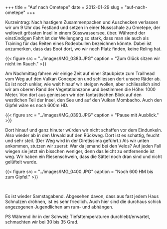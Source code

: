 +++
title = "Auf nach Ometepe"
date = 2012-01-29
slug = "auf-nach-ometepe"
+++

Kurzeintrag: Nach hastigem Zusammenpacken und Auschecken verlassen wir
um 9 Uhr das Festland und setzen in einer Nussschale zu Ometepe, der
weltweit grössten Insel in einem Süsswassersee, über. Während der
einstündigen Fahrt ist der Wellengang so stark, dass man sie auch als
Training für das Reiten eines Rodeobullen bezeichnen könnte. Dabei ist
anzumerken, dass das Boot dort, wo wir noch Platz finden, keine Reling
hat.  

{{< figure src = "../images/IMG_0383.JPG" caption = "Zum Glück sitzen wir nicht im Rauch." >}}

Am Nachmittag fahren wir einige Zeit auf einer Staubpiste zum Trailhead
vom Weg auf den Vulkan Concepción und schliessen dort unsere Räder ab.
Es ist noch unklar, wie weit hinauf wir steigen wollen, aber
schliesslich sind wir am oberen Rand der Vegetationszone und bestimmen
die Höhe: 1000 Meter. Von dort aus geniessen wir den fantastischen Blick
auf den westlichen Teil der Insel, den See und auf den Vulkan Mombacho.
Auch den Gipfel wäre es noch 600m HD. 

{{< figure src = "../images/IMG_0393.JPG" caption = "Pause mit Ausblick." >}}

Dort hinauf und ganz hinuter würden wir nicht schaffen vor dem
Eindunkeln. Also wieder ab in den Urwald auf den Rückweg. Dort ist es
schattig, feucht und sehr steil. (Der Weg wird in der Diretissima
geführt.) Als wir unten ankommen, stutzen wir zuerst: War da jemand bei
den Velos? Auf jeden Fall wiegen sie jetzt ein bisschen weniger, denn
das leicht zu entfernende ist weg. Wir haben ein Riesenschwein, dass die
Sättel noch dran sind und nicht gelüftelt wurde. 

{{< figure src = "../images/IMG_0400.JPG" caption = "Noch 600 HM bis zum Gipfel." >}}

 

Es ist wieder Samstagabend. Abgesehen davon, dass aus fast jedem Haus
Schnulzen dröhnen, ist es sehr friedlich. Auch hier sind die durchaus
schick angezogenen Jugendlichen am rum- und abhängen.

PS Während ihr in der Schweiz Tiefsttemperaturen durchlebt/erwartet,
schmachten wir bei 30 bis 35 Grad.
